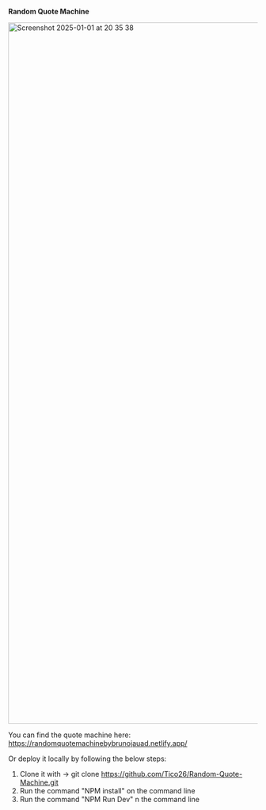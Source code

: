 **Random Quote Machine**

<img width="1417" alt="Screenshot 2025-01-01 at 20 35 38" src="https://github.com/user-attachments/assets/90fd69fb-a8c8-4b78-b7aa-330f8390b08a" />

You can find the quote machine here: https://randomquotemachinebybrunojauad.netlify.app/


Or deploy it locally by following the below steps:
1. Clone it with -> git clone https://github.com/Tico26/Random-Quote-Machine.git
2. Run the command "NPM install" on the command line
3. Run the command "NPM Run Dev" n the command line
